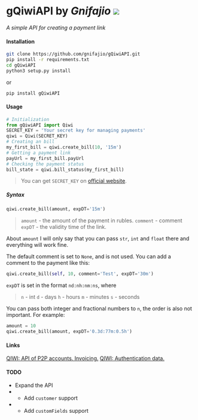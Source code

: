 # gQiwiAPI by _Gnifajio_   ![](https://badgen.net/badge/release/v1.0/grey)

_A simple API for creating a payment link_

#### Installation



```sh
git clone https://github.com/gnifajio/gQiwiAPI.git
pip install -r requirements.txt
cd gQiwiAPI
python3 setup.py install
```

or

```sh
pip install gQiwiAPI
```

#### Usage



```python
# Initialization
from gQiwiAPI import Qiwi
SECRET_KEY = 'Your secret key for managing payments'
qiwi = Qiwi(SECRET_KEY)
# Creating an bill
my_first_bill = qiwi.create_bill(10, '15m')
# Getting a payment link
payUrl = my_first_bill.payUrl
# Checking the payment status
bill_state = qiwi.bill_status(my_first_bill)
```

> You can get `SECRET_KEY` on [official website](https://qiwi.com/p2p-admin/transfers/api).

##### Syntax



```python
qiwi.create_bill(amount, expDT='15m')
```

> `amount` - the amount of the payment in rubles.
> `comment` - comment
> `expDT` - the validity time of the link.

About `amount` I will only say that you can pass `str`, `int` and `float` there and everything will work fine.

The default comment is set to `None`, and is not used.
You can add a comment to the payment like this:
``` python
qiwi.create_bill(self, 10, comment='Test', expDT='30m')
```

`expDT` is set in the format `nd:nh:nm:ns`, where

> `n` - int
> `d` - days
> `h` - hours
> `m` - minutes
> `s` - seconds

You can pass both integer and fractional numbers to `n`, the order is also not important.
For example:
```python
amount = 10
qiwi.create_bill(amount, expDT='0.3d:77m:0.5h')
```

#### Links

[QIWI: API of P2P accounts. Invoicing.](https://developer.qiwi.com/ru/p2p-payments/?shell#create)
[QIWI: Authentication data.](https://qiwi.com/p2p-admin/transfers/api)

#### TODO

- Expand the API
- - Add `customer` support
- - Add `customFields` support
